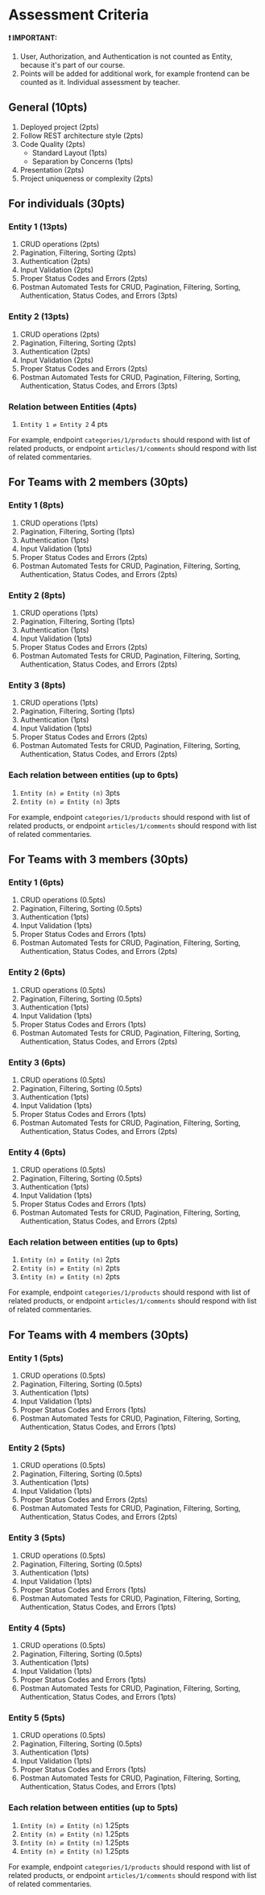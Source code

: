 # Assessment Criteria

**❗ IMPORTANT:**

1. User, Authorization, and Authentication is not counted as Entity, because it's part of our course.
2. Points will be added for additional work, for example frontend can be counted as it. Individual assessment by teacher.

## General (10pts)

1. Deployed project (2pts)
1. Follow REST architecture style (2pts)
1. Code Quality (2pts)
   - Standard Layout (1pts)
   - Separation by Concerns (1pts)
1. Presentation (2pts)
1. Project uniqueness or complexity (2pts)

## For individuals (30pts)

### Entity 1 (13pts)

1. CRUD operations (2pts)
1. Pagination, Filtering, Sorting (2pts)
1. Authentication (2pts)
1. Input Validation (2pts)
1. Proper Status Codes and Errors (2pts)
1. Postman Automated Tests for CRUD, Pagination, Filtering, Sorting, Authentication, Status Codes, and Errors (3pts)

### Entity 2 (13pts)

1. CRUD operations (2pts)
1. Pagination, Filtering, Sorting (2pts)
1. Authentication (2pts)
1. Input Validation (2pts)
1. Proper Status Codes and Errors (2pts)
1. Postman Automated Tests for CRUD, Pagination, Filtering, Sorting, Authentication, Status Codes, and Errors (3pts)

### Relation between Entities (4pts)

1. `Entity 1 ⇄ Entity 2` 4 pts

For example, endpoint `categories/1/products` should respond with list of related products, or endpoint `articles/1/comments` should respond with list of related commentaries.

## For Teams with 2 members (30pts)

### Entity 1 (8pts)

1. CRUD operations (1pts)
1. Pagination, Filtering, Sorting (1pts)
1. Authentication (1pts)
1. Input Validation (1pts)
1. Proper Status Codes and Errors (2pts)
1. Postman Automated Tests for CRUD, Pagination, Filtering, Sorting, Authentication, Status Codes, and Errors (2pts)

### Entity 2 (8pts)

1. CRUD operations (1pts)
1. Pagination, Filtering, Sorting (1pts)
1. Authentication (1pts)
1. Input Validation (1pts)
1. Proper Status Codes and Errors (2pts)
1. Postman Automated Tests for CRUD, Pagination, Filtering, Sorting, Authentication, Status Codes, and Errors (2pts)

### Entity 3 (8pts)

1. CRUD operations (1pts)
1. Pagination, Filtering, Sorting (1pts)
1. Authentication (1pts)
1. Input Validation (1pts)
1. Proper Status Codes and Errors (2pts)
1. Postman Automated Tests for CRUD, Pagination, Filtering, Sorting, Authentication, Status Codes, and Errors (2pts)

### Each relation between entities (up to 6pts)

1. `Entity (n) ⇄ Entity (n)` 3pts
1. `Entity (n) ⇄ Entity (n)` 3pts

For example, endpoint `categories/1/products` should respond with list of related products, or endpoint `articles/1/comments` should respond with list of related commentaries.

## For Teams with 3 members (30pts)

### Entity 1 (6pts)

1. CRUD operations (0.5pts)
1. Pagination, Filtering, Sorting (0.5pts)
1. Authentication (1pts)
1. Input Validation (1pts)
1. Proper Status Codes and Errors (1pts)
1. Postman Automated Tests for CRUD, Pagination, Filtering, Sorting, Authentication, Status Codes, and Errors (2pts)

### Entity 2 (6pts)

1. CRUD operations (0.5pts)
1. Pagination, Filtering, Sorting (0.5pts)
1. Authentication (1pts)
1. Input Validation (1pts)
1. Proper Status Codes and Errors (1pts)
1. Postman Automated Tests for CRUD, Pagination, Filtering, Sorting, Authentication, Status Codes, and Errors (2pts)

### Entity 3 (6pts)

1. CRUD operations (0.5pts)
1. Pagination, Filtering, Sorting (0.5pts)
1. Authentication (1pts)
1. Input Validation (1pts)
1. Proper Status Codes and Errors (1pts)
1. Postman Automated Tests for CRUD, Pagination, Filtering, Sorting, Authentication, Status Codes, and Errors (2pts)

### Entity 4 (6pts)

1. CRUD operations (0.5pts)
1. Pagination, Filtering, Sorting (0.5pts)
1. Authentication (1pts)
1. Input Validation (1pts)
1. Proper Status Codes and Errors (1pts)
1. Postman Automated Tests for CRUD, Pagination, Filtering, Sorting, Authentication, Status Codes, and Errors (2pts)

### Each relation between entities (up to 6pts)

1. `Entity (n) ⇄ Entity (n)` 2pts
1. `Entity (n) ⇄ Entity (n)` 2pts
1. `Entity (n) ⇄ Entity (n)` 2pts

For example, endpoint `categories/1/products` should respond with list of related products, or endpoint `articles/1/comments` should respond with list of related commentaries.

## For Teams with 4 members (30pts)

### Entity 1 (5pts)

1. CRUD operations (0.5pts)
1. Pagination, Filtering, Sorting (0.5pts)
1. Authentication (1pts)
1. Input Validation (1pts)
1. Proper Status Codes and Errors (1pts)
1. Postman Automated Tests for CRUD, Pagination, Filtering, Sorting, Authentication, Status Codes, and Errors (1pts)

### Entity 2 (5pts)

1. CRUD operations (0.5pts)
1. Pagination, Filtering, Sorting (0.5pts)
1. Authentication (1pts)
1. Input Validation (1pts)
1. Proper Status Codes and Errors (2pts)
1. Postman Automated Tests for CRUD, Pagination, Filtering, Sorting, Authentication, Status Codes, and Errors (2pts)

### Entity 3 (5pts)

1. CRUD operations (0.5pts)
1. Pagination, Filtering, Sorting (0.5pts)
1. Authentication (1pts)
1. Input Validation (1pts)
1. Proper Status Codes and Errors (1pts)
1. Postman Automated Tests for CRUD, Pagination, Filtering, Sorting, Authentication, Status Codes, and Errors (1pts)

### Entity 4 (5pts)

1. CRUD operations (0.5pts)
1. Pagination, Filtering, Sorting (0.5pts)
1. Authentication (1pts)
1. Input Validation (1pts)
1. Proper Status Codes and Errors (1pts)
1. Postman Automated Tests for CRUD, Pagination, Filtering, Sorting, Authentication, Status Codes, and Errors (1pts)

### Entity 5 (5pts)

1. CRUD operations (0.5pts)
1. Pagination, Filtering, Sorting (0.5pts)
1. Authentication (1pts)
1. Input Validation (1pts)
1. Proper Status Codes and Errors (1pts)
1. Postman Automated Tests for CRUD, Pagination, Filtering, Sorting, Authentication, Status Codes, and Errors (1pts)

### Each relation between entities (up to 5pts)

1. `Entity (n) ⇄ Entity (n)` 1.25pts
1. `Entity (n) ⇄ Entity (n)` 1.25pts
1. `Entity (n) ⇄ Entity (n)` 1.25pts
1. `Entity (n) ⇄ Entity (n)` 1.25pts

For example, endpoint `categories/1/products` should respond with list of related products, or endpoint `articles/1/comments` should respond with list of related commentaries.
